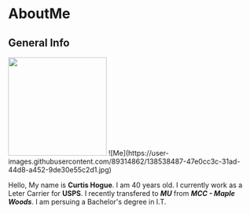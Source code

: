 # AboutMe

## General Info   

<img src="https://user-images.githubusercontent.com/89314862/138538487-47e0cc3c-31ad-44d8-a452-9de30e55c2d1.jpg" width="200" height="200">
![Me](https://user-images.githubusercontent.com/89314862/138538487-47e0cc3c-31ad-44d8-a452-9de30e55c2d1.jpg)  

Hello, My name is **Curtis Hogue**. I am 40 years old. I currently
work as a Leter Carrier for **USPS**. I recently transfered to **_MU_** from **_MCC - Maple Woods_**.
I am persuing a Bachelor's degree in I.T. 
 
